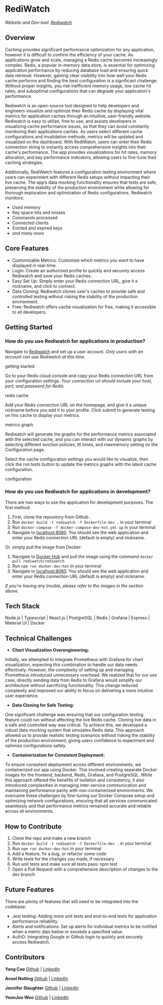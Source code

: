 # RediWatch

*Website and Dev-tool: [Rediwatch](https://github.com/oslabs-beta/RediWatch)*

## Overview

Caching provides significant performance optimization for any application, however it is difficult to confirm the efficiency of your cache. As applications grow and scale, managing a Redis cache becomes increasingly complex. Redis, a popular in-memory data store, is essential for optimizing application performance by reducing database load and ensuring quick data retrieval. However, gaining clear visibility into how well your Redis cache performs and finding the best configuration is a significant challenge. Without proper insights, you risk inefficient memory usage, low cache hit rates, and suboptimal configurations that can degrade your application's performance.

Rediwatch is an open-source tool designed to help developers and engineers visualize and optimize their Redis cache by displaying vital metrics for application caches through an intuitive, user-friendly website. Rediwatch is easy to utilize, free to use, and assists developers in visualizing cache performance issues, so that they can avoid constantly monitoring their applications caches. As users select different cache configurations and invalidation methods, metrics will be updated and visualized on the dashboard. With RediWatch, users can enter their Redis connection string to instantly access comprehensive insights into their cache's performance. The app provides visualizations for hit rates, memory allocation, and key performance indicators, allowing users to fine-tune their caching strategies.

Additionally, RediWatch features a configuration testing environment where users can experiment with different Redis setups without impacting their live cache. The app’s data mocking functionality ensures that tests are safe, preserving the stability of the production environment while allowing for thorough exploration and optimization of Redis configurations. Rediwatch monitors:

- Used memory
- Key space hits and misses
- Commands processed
- Connected clients
- Evicted and expired keys
- *and many more*

## Core Features

- Customizable Metrics: Customize which metrics you want to have displayed in real-time.
- Login: Create an authorized profile to quickly and securely access Rediwatch and save your Redis caches.
- Easy Set Up: Simply enter your Redis connection URL, give it a nickname, and click to connect.
- Data Cloning: Rediwatch clones user's caches to provide safe and controlled testing without risking the stability of the production environment.
- Free: Rediwatch offers cache visualization for free, making it accessible to all developers.

## Getting Started

### How do you use Rediwatch for applications in production?

Navigate to [Rediwatch](https://github.com/oslabs-beta/RediWatch) and set up a user account. *Only users with an account can use Rediwatch at this time.*

getting started

Go to your Redis cloud console and copy your Redis connection URL from your configuration settings. *Your connection url should include your host, port, and password for Redis.*

redis cache

Add your Redis connection URL on the homepage, and give it a unique nickname before you add it to your profile. Click submit to generate testing on this cache to display your metrics.

metrics graph

Rediwatch will generate the graphs for the performance metrics associated with the selected cache, and you can interact with our dynamic graphs by selecting different eviction policies, ttl times, and maxmemory setting on the Configuration page.

Select the cache configuration settings you would like to visualize, then click the run tests button to update the metrics graphs with the latest cache configuration.

configuration

### How do you use Rediwatch for applications in development?

There are two ways to use the application for development purposes. The first method:

1. First, clone the repository from Github .
2. Run ```docker build -t rediwatch -f Dockerfile-dev .``` in your terminal
3. Run ```docker-compose -f docker-compose-dev-hot.yml up``` in your terminal
4. Navigate to [localhost:8080](https://localhost:8080). You should see the web application and enter your Redis connection URL (default is empty) and nickname.

Or, simply pull the image from Docker:

1. Navigate to [Docker Hub](https://hub.docker.com) and pull the image using the command ```docker pull rediwatch/rediwatch```
2. Run ```npm run docker-dev:hot``` in your terminal
3. Navigate to [localhost:8080](https://localhost:8080). You should see the web application and enter your Redis connection URL (default is empty) and nickname.

*If you're having any trouble, please refer to the images in the section above.*

## Tech Stack

Node.js | Typescript | React.js | PostgreSQL | Redis | Grafana | Express | Material UI | Docker

## Technical Challenges

- **Chart Visualization Overengineering:**

Initially, we attempted to integrate Prometheus with Grafana for chart visualization, expecting this combination to handle our data needs effectively. However, the complexity of setting up and managing Prometheus introduced unnecessary overhead. We realized that for our use case, directly sending data from Redis to Grafana would simplify our architecture without sacrificing functionality. This change reduced complexity and improved our ability to focus on delivering a more intuitive user experience.

- **Data Cloning for Safe Testing:**

One significant challenge was ensuring that our configuration testing feature could run without affecting the live Redis cache. Cloning live data in a safe and controlled way was critical. To achieve this, we developed a robust data mocking system that simulates Redis data. This approach allowed us to provide realistic testing scenarios without risking the stability of the production environment, giving users confidence to experiment and optimize configurations safely.

- **Containerization for Consistent Deployment:**

To ensure consistent deployment across different environments, we containerized our app using Docker. This involved creating separate Docker images for the frontend, backend, Redis, Grafana, and PostgreSQL. While this approach offered the benefits of isolation and consistency, it also introduced complexities in managing inter-service communication and maintaining performance parity with non-containerized environments. We overcame these challenges by fine-tuning our Docker Compose setup and optimizing network configurations, ensuring that all services communicated seamlessly and that performance metrics remained accurate and reliable across all environments.

## How to Contribute

1. Clone the repo and make a new branch
2. Run ```docker build -t rediwatch -f Dockerfile-dev .``` in your terminal
3. Run ```npm run docker-dev:hot``` in your terminal
4. Add a feature, fix a bug, or refactor some code
5. Write tests for the changes you made, if necessary
6. Run unit tests and make sure all tests pass: npm test
7. Open a Pull Request with a comprehensive description of changes to the dev branch

## Future Features
There are plenty of features that still need to be integrated into the codebase:
- Jest testing: Adding more unit tests and end-to-end tests for application performance reliability.
- Alerts and notifications: Set up alerts for individual metrics to be notified when a metric dips below or exceeds a specified value.
- AuthO: Integrating Google or Github login to quickly and securely access Rediwatch.

## Contributors

**Yang Cao** [Github](https://github.com/Oliviak109382) | [LinkedIn](https://linkedin.com)

**Ansel Nolting** [Github](https://github.com/AnselNolting) | [LinkedIn](https://linkedin.com)

**Jennifer Slaughter** [Github](https://github.com/j-slaughter) | [LinkedIn](https://linkedin.com)

**YoonJoo Woo** [Github](https://github.com/YoonJooWoo) | [LinkedIn](https://linkedin.com)

